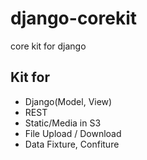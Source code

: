 # django-corekit
core kit for django

## Kit for

- Django(Model, View)
- REST
- Static/Media in S3
- File Upload / Download
- Data Fixture, Confiture
